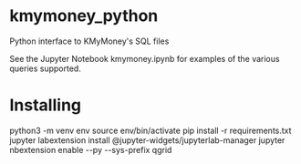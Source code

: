 # kmymoney_python
Python interface to KMyMoney's SQL files

See the Jupyter Notebook kmymoney.ipynb for examples of the
various queries supported.

Installing
===========

python3 -m venv env
source env/bin/activate
pip install -r requirements.txt 
jupyter labextension install @jupyter-widgets/jupyterlab-manager
jupyter nbextension enable --py --sys-prefix qgrid
